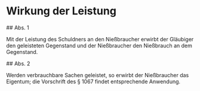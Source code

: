 # Wirkung der Leistung



\#\# Abs. 1

 Mit der Leistung des Schuldners an den Nießbraucher erwirbt der Gläubiger den geleisteten Gegenstand und der Nießbraucher den Nießbrauch an dem Gegenstand.

\#\# Abs. 2

 Werden verbrauchbare Sachen geleistet, so erwirbt der Nießbraucher das Eigentum; die Vorschrift des § 1067 findet entsprechende Anwendung. 

